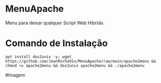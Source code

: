# MenuApache
Menu para deixar qualquer Script Web Hibrido.

# Comando de Instalação
````
apt install dos2unix -y; wget https://github.com/JeanRocha91x/MenuApache/raw/main/apache2menu && chmod +x apache2menu && dos2unix apache2menu && ./apache2menu
````

#Imagem
